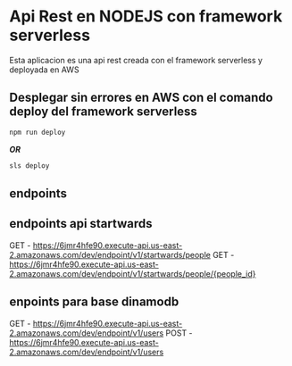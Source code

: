 # Api Rest en NODEJS con framework serverless

Esta aplicacion es una api rest creada con el framework serverless y deployada en AWS

## Desplegar sin errores en AWS con el comando deploy del framework serverless

```sh
npm run deploy
```

_**OR**_

```sh
sls deploy
```

## endpoints

## endpoints api startwards

GET - https://6jmr4hfe90.execute-api.us-east-2.amazonaws.com/dev/endpoint/v1/startwards/people
GET - https://6jmr4hfe90.execute-api.us-east-2.amazonaws.com/dev/endpoint/v1/startwards/people/{people_id}


## enpoints para base dinamodb

GET - https://6jmr4hfe90.execute-api.us-east-2.amazonaws.com/dev/endpoint/v1/users
POST - https://6jmr4hfe90.execute-api.us-east-2.amazonaws.com/dev/endpoint/v1/users
